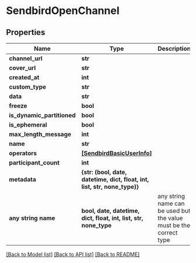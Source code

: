 # SendbirdOpenChannel


## Properties
Name | Type | Description | Notes
------------ | ------------- | ------------- | -------------
**channel_url** | **str** |  | 
**cover_url** | **str** |  | [optional] 
**created_at** | **int** |  | [optional] 
**custom_type** | **str** |  | [optional] 
**data** | **str** |  | [optional] 
**freeze** | **bool** |  | [optional] 
**is_dynamic_partitioned** | **bool** |  | [optional] 
**is_ephemeral** | **bool** |  | [optional] 
**max_length_message** | **int** |  | [optional] 
**name** | **str** |  | [optional] 
**operators** | [**[SendbirdBasicUserInfo]**](SendbirdBasicUserInfo.md) |  | [optional] 
**participant_count** | **int** |  | [optional] 
**metadata** | **{str: (bool, date, datetime, dict, float, int, list, str, none_type)}** |  | [optional] 
**any string name** | **bool, date, datetime, dict, float, int, list, str, none_type** | any string name can be used but the value must be the correct type | [optional]

[[Back to Model list]](../README.md#documentation-for-models) [[Back to API list]](../README.md#documentation-for-api-endpoints) [[Back to README]](../README.md)


